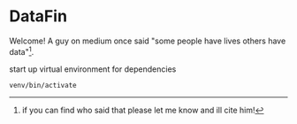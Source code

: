 # DataFin

Welcome! A guy on medium once said "some people have lives others have data"[^1].

start up virtual environment for dependencies
```bash
venv/bin/activate
```




[^1]: if you can find who said that please let me know and ill cite him!